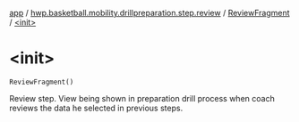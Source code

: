 [app](../../index.md) / [hwp.basketball.mobility.drillpreparation.step.review](../index.md) / [ReviewFragment](index.md) / [&lt;init&gt;](.)

# &lt;init&gt;

`ReviewFragment()`

Review step.
View being shown in preparation drill process when coach reviews the data he selected
in previous steps.

